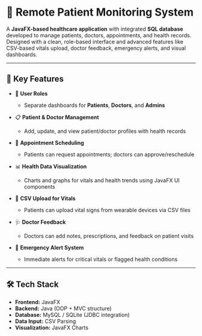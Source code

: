 # 🏥 Remote Patient Monitoring System

A **JavaFX-based healthcare application** with integrated **SQL database** developed to manage patients, doctors, appointments, and health records. Designed with a clean, role-based interface and advanced features like CSV-based vitals upload, doctor feedback, emergency alerts, and visual dashboards.

---

## 🔧 Key Features

- 👥 **User Roles**
  - Separate dashboards for **Patients**, **Doctors**, and **Admins**

- 📋 **Patient & Doctor Management**
  - Add, update, and view patient/doctor profiles with health records

- 📅 **Appointment Scheduling**
  - Patients can request appointments; doctors can approve/reschedule

- 📊 **Health Data Visualization**
  - Charts and graphs for vitals and health trends using JavaFX UI components

- 📁 **CSV Upload for Vitals**
  - Patients can upload vital signs from wearable devices via CSV files

- 🩺 **Doctor Feedback**
  - Doctors can add notes, prescriptions, and feedback on patient visits

- 🚨 **Emergency Alert System**
  - Immediate alerts for critical vitals or flagged health conditions

---

## 🛠️ Tech Stack

- **Frontend:** JavaFX
- **Backend:** Java (OOP + MVC structure)
- **Database:** MySQL / SQLite (JDBC integration)
- **Data Input:** CSV Parsing
- **Visualization:** JavaFX Charts
  
